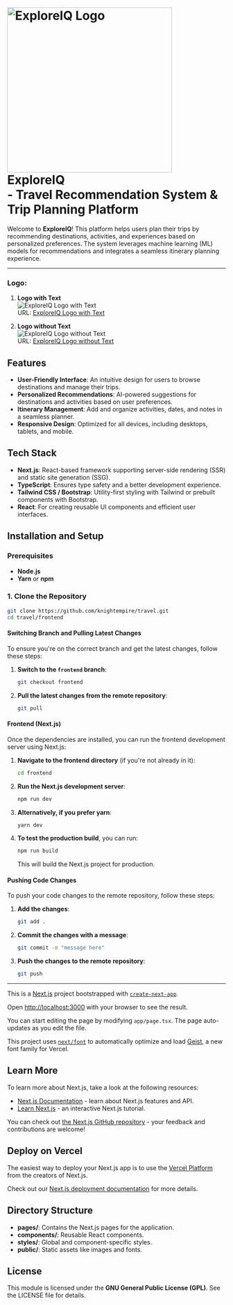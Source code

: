 # <img src="https://i.imgur.com/56G0Rat.png" alt="ExploreIQ Logo" width="380" />  <br> ExploreIQ  <br> - Travel Recommendation System & Trip Planning Platform

Welcome to **ExploreIQ**! This platform helps users plan their trips by recommending destinations, activities, and experiences based on personalized preferences. The system leverages machine learning (ML) models for recommendations and integrates a seamless itinerary planning experience.

---



### Logo:
1. **Logo with Text**  
   ![ExploreIQ Logo with Text](https://i.imgur.com/56G0Rat.png)  
   URL: [ExploreIQ Logo with Text](https://i.imgur.com/56G0Rat.png)

2. **Logo without Text**  
   ![ExploreIQ Logo without Text](https://i.imgur.com/0CiG9sS.png)  
   URL: [ExploreIQ Logo without Text](https://i.imgur.com/0CiG9sS.png)

## Features

- **User-Friendly Interface**: An intuitive design for users to browse destinations and manage their trips.
- **Personalized Recommendations**: AI-powered suggestions for destinations and activities based on user preferences.
- **Itinerary Management**: Add and organize activities, dates, and notes in a seamless planner.
- **Responsive Design**: Optimized for all devices, including desktops, tablets, and mobile.

## Tech Stack

- **Next.js**: React-based framework supporting server-side rendering (SSR) and static site generation (SSG).
- **TypeScript**: Ensures type safety and a better development experience.
- **Tailwind CSS / Bootstrap**: Utility-first styling with Tailwind or prebuilt components with Bootstrap.
- **React**: For creating reusable UI components and efficient user interfaces.

## Installation and Setup

### Prerequisites

- **Node.js** 
- **Yarn** or **npm**

### 1. Clone the Repository

```bash
git clone https://github.com/knightempire/travel.git
cd travel/frontend
```
#### Switching Branch and Pulling Latest Changes

To ensure you're on the correct branch and get the latest changes, follow these steps:

1. **Switch to the `frontend` branch**:
    ```bash
    git checkout frontend
    ```

2. **Pull the latest changes from the remote repository**:
    ```bash
    git pull
    ```

#### Frontend (Next.js)

Once the dependencies are installed, you can run the frontend development server using Next.js:

1. **Navigate to the frontend directory** (if you're not already in it):
    ```bash
    cd frontend
    ```

2. **Run the Next.js development server**:
    ```bash
    npm run dev
    ```

3. **Alternatively, if you prefer yarn**:
    ```bash
    yarn dev
    ```

4. **To test the production build**, you can run:
    ```bash
    npm run build
    ```
    This will build the Next.js project for production.





#### Pushing Code Changes

To push your code changes to the remote repository, follow these steps:

1. **Add the changes**:
    ```bash
    git add .
    ```

2. **Commit the changes with a message**:
    ```bash
    git commit -m "message here"
    ```

3. **Push the changes to the remote repository**:
    ```bash
    git push
    ```

---

This is a [Next.js](https://nextjs.org) project bootstrapped with [`create-next-app`](https://nextjs.org/docs/app/api-reference/cli/create-next-app).

Open [http://localhost:3000](http://localhost:3000) with your browser to see the result.

You can start editing the page by modifying `app/page.tsx`. The page auto-updates as you edit the file.

This project uses [`next/font`](https://nextjs.org/docs/app/building-your-application/optimizing/fonts) to automatically optimize and load [Geist](https://vercel.com/font), a new font family for Vercel.

## Learn More

To learn more about Next.js, take a look at the following resources:

- [Next.js Documentation](https://nextjs.org/docs) - learn about Next.js features and API.
- [Learn Next.js](https://nextjs.org/learn) - an interactive Next.js tutorial.

You can check out [the Next.js GitHub repository](https://github.com/vercel/next.js) - your feedback and contributions are welcome!

## Deploy on Vercel

The easiest way to deploy your Next.js app is to use the [Vercel Platform](https://vercel.com/new?utm_medium=default-template&filter=next.js&utm_source=create-next-app&utm_campaign=create-next-app-readme) from the creators of Next.js.

Check out our [Next.js deployment documentation](https://nextjs.org/docs/app/building-your-application/deploying) for more details.



## Directory Structure

- **pages/**: Contains the Next.js pages for the application.
- **components/**: Reusable React components.
- **styles/**: Global and component-specific styles.
- **public/**: Static assets like images and fonts.

## License

This module is licensed under the **GNU General Public License (GPL)**. See the LICENSE file for details.
